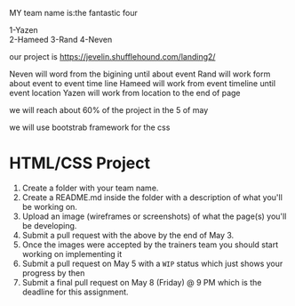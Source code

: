 












































































































































































MY team name is:the fantastic four

1-Yazen    
2-Hameed
3-Rand
4-Neven

our project is https://jevelin.shufflehound.com/landing2/


Neven will word from the bigining until about event
Rand will work form about event to event time line
Hameed will work from event timeline until event location 
Yazen will work from location to the end of page 

we will reach about 60% of the project in the 5 of may 

we will use bootstrab framework for the css


# HTML/CSS Project

1. Create a folder with your team name.
2. Create a README.md inside the folder with a description of what you'll be working on.
3. Upload an image (wireframes or screenshots) of what the page(s) you'll be developing.
4. Submit a pull request with the above by the end of May 3.
5. Once the images were accepted by the trainers team you should start working on implementing it
6. Submit a pull request on May 5 with a `WIP` status which just shows your progress by then
7. Submit a final pull request on May 8 (Friday) @ 9 PM which is the deadline for this assignment.


